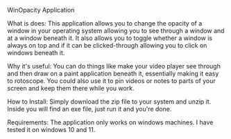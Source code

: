 WinOpacity Application

What is does:
This application allows you to change the opacity of a window in your operating system allowing you to see through a window and at a window beneath it.
It also allows you to toggle whether a window is always on top and if it can be clicked-through allowing you to click on windows beneath it.

Why it's useful:
You can do things like make your video player see through and then draw on a paint application beneath it, essentially making it easy to rotoscope.
You could also use it to pin videos or notes to parts of your screen and keep them there while you work.

How to Install:
Simply download the zip file to your system and unzip it. Inside you will find an exe file, just run it and you're done.

Requirements:
The application only works on windows machines. I have tested it on windows 10 and 11.
